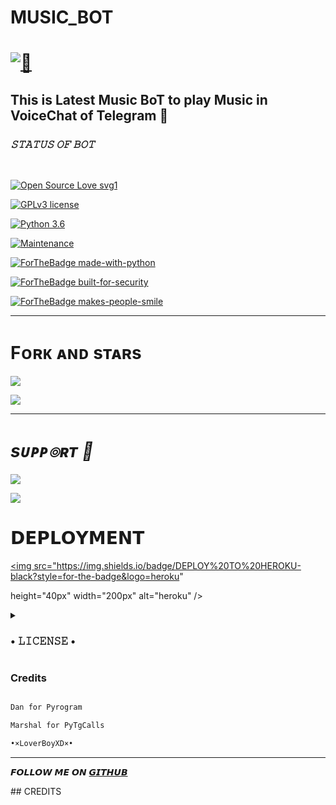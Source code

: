# MUSIC_BOT 
# [![🎼](https://telegra.ph/file/1f45714570ce5c2a6613a.png)](https://t.me/Psycho_Bots)

## This is Latest Music BoT to play Music in </br> VoiceChat of Telegram 🎼

<i><h3> 𝚂𝚃𝙰𝚃𝚄𝚂 𝙾𝙵 𝙱𝙾𝚃 </h3></i>

<br>

[![Open Source Love svg1](https://badges.frapsoft.com/os/v1/open-source.png?v=103)](https://github.com/PsychoBots/VCMusical2.0)

[![GPLv3 license](https://img.shields.io/badge/License-GPLv3-blue.svg?&style=flat-square)]( https://github.com/PsychoBots/VCMusical2.0#copyright--license)

[![Python 3.6](https://img.shields.io/badge/Python-3.9.6-blue.svg)](https://www.python.org/downloads/release/python-360/)

[![Maintenance](https://img.shields.io/badge/Maintained%3F-yes-green?&style=flat-square)](https://GitHub.com/PsychoBots/VCMusical2.0/graphs/commit-activity) 

[![ForTheBadge made-with-python](http://ForTheBadge.com/images/badges/made-with-python.svg)](https://www.python.org/)

[![ForTheBadge built-for-security](http://ForTheBadge.com/images/badges/built-with-love.svg)](https://github.com/loverboyXD)

[![ForTheBadge makes-people-smile](http://ForTheBadge.com/images/badges/makes-people-smile.svg)](https://github.com/loverboyXD)

<hr> 

</hr> 

# Fᴏʀᴋ ᴀɴᴅ sᴛᴀʀs 

<a href="https://github.com/PsychoBots/VCMusical2.0/stargazers"><img src="https://img.shields.io/github/stars/PsychoBots/VCMusical2.0?style=social"></a> 

<a href="https://github.com/PsychoBots/VCMusical2.0/fork"><img src="https://img.shields.io/github/forks/PsychoBots/VCMusical2.0?label=Fork&logoColor=blue&style=social"></a> <br>  

<hr/> 

# <i><b> sᴜᴘᴘ๏ʀᴛ 🏪</b></i>

<a href="https://telegram.me/Psycho_Bots" target="_blank"><img src="https://img.shields.io/badge/Join-Updates%20Channel-yellow.svg?style=for-the-badge&logo=Telegram"></a>

<a href="https://telegram.me/PsychoBots_Chat" target="_blank"><img src="https://img.shields.io/badge/Join-HelpChat-brown.svg?style=for-the-badge&logo=Telegram"></a>

# 𝗗𝗘𝗣𝗟𝗢𝗬𝗠𝗘𝗡𝗧

<a href="https://heroku.com/deploy?template=https://github.com/PsychoBots/VCMusical2.0" target="_blank"><img src="https://img.shields.io/badge/DEPLOY%20TO%20HEROKU-black?style=for-the-badge&logo=heroku" 

height="40px" width="200px" alt="heroku" /></a>

    

    

 <details><summary> <h3>• 𝙻𝙸𝙲𝙴𝙽𝚂𝙴 •</h3> </summary>

![](https://www.gnu.org/graphics/gplv3-or-later.png)

Copyright (C) 2021 Astro-UB

Poject [Astro-UB](https://github.com/AstroUB/Astro-UB) is free software: you can redistribute it and/or modify

it under the terms of the GNU General Public License as published by

the Free Software Foundation, either version 3 of the License, or

(at your option) any later version.

This program is distributed in the hope that it will be useful,

but WITHOUT ANY WARRANTY; without even the implied warranty of

MERCHANTABILITY or FITNESS FOR A PARTICULAR PURPOSE.  See the

GNU General Public License for more details.

You should have received a copy of the GNU General Public License

along with this program. If not, see <https://www.gnu.org/licenses/>.

Released under [GNU](/LICENSE) by [LoverBoy](https://github.com/LoverboyXD) .

</details>

### Credits

```sh

Dan for Pyrogram

Marshal for PyTgCalls

•×LoverBoyXD×•

```

<hr>

𝙁𝙊𝙇𝙇𝙊𝙒 𝙈𝙀 𝙊𝙉 [𝙂𝙄𝙏𝙃𝙐𝘽](https://github.com/loverboyXD)

</hr>
## CREDITS 







